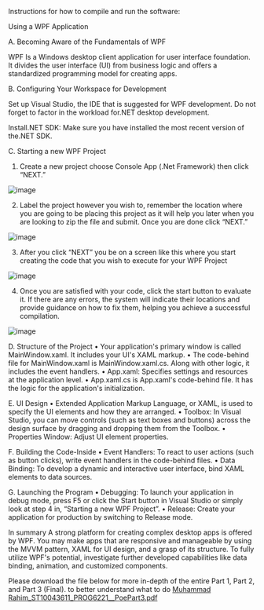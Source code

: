Instructions for how to compile and run the software:

Using a WPF Application 

A.	Becoming Aware of the Fundamentals of WPF

WPF Is a Windows desktop client application for user interface foundation. It divides the user interface (UI) from business logic and offers a standardized programming model for creating apps.

B.	Configuring Your Workspace for Development

Set up Visual Studio, the IDE that is suggested for WPF development. Do not forget to factor in the workload for.NET desktop development.

Install.NET SDK: Make sure you have installed the most recent version of the.NET SDK.

C.	Starting a new WPF Project

1.	Create a new project choose Console App (.Net Framework) then click “NEXT.”

 ![image](https://github.com/MuhammadRahimST10043611/ProgPoePart3/assets/129936056/3da6f190-d670-40ba-b2a8-bc4c4a383c35)

2.	Label the project however you wish to, remember the location where you are going to be placing this project as it will help you later when you are looking to zip the file and submit. Once you are done click “NEXT.”
   
![image](https://github.com/MuhammadRahimST10043611/ProgPoePart3/assets/129936056/a67be2d1-b42c-4a1c-8641-1fede0be6750)

3.	After you click “NEXT” you be on a screen like this where you start creating the code that you wish to execute for your WPF Project
 
![image](https://github.com/MuhammadRahimST10043611/ProgPoePart3/assets/129936056/bf4d9999-a206-4c13-a03c-ad2245f26894)


4.	Once you are satisfied with your code, click the start button to evaluate it. If there are any errors, the system will indicate their locations and provide guidance on how to fix them, helping you achieve a successful compilation.
 
![image](https://github.com/MuhammadRahimST10043611/ProgPoePart3/assets/129936056/5fba200e-c7b0-4c3e-b303-ec76b8d4253c)

D.	Structure of the Project
•	Your application's primary window is called MainWindow.xaml. It includes your UI's XAML markup.
•	The code-behind file for MainWindow.xaml is MainWindow.xaml.cs. Along with other logic, it includes the event handlers.
•	App.xaml: Specifies settings and resources at the application level.
•	App.xaml.cs is App.xaml's code-behind file. It has the logic for the application's initialization.

E.	UI Design
•	Extended Application Markup Language, or XAML, is used to specify the UI elements and how they are arranged.
•	Toolbox: In Visual Studio, you can move controls (such as text boxes and buttons) across the design surface by dragging and dropping them from the Toolbox.
•	Properties Window: Adjust UI element properties.

F.	Building the Code-Inside
•	Event Handlers: To react to user actions (such as button clicks), write event handlers in the code-behind files.
•	Data Binding: To develop a dynamic and interactive user interface, bind XAML elements to data sources.

G.	Launching the Program
•	Debugging: To launch your application in debug mode, press F5 or click the Start button in Visual Studio or simply look at step 4 in, “Starting a new WPF Project”.
•	Release: Create your application for production by switching to Release mode.

In summary
A strong platform for creating complex desktop apps is offered by WPF. You may make apps that are responsive and manageable by using the MVVM pattern, XAML for UI design, and a grasp of its structure. To fully utilize WPF's potential, investigate further developed capabilities like data binding, animation, and customized components.

Please download the file below for more in-depth of the entire Part 1, Part 2, and Part 3 (Final). to better understand what to do
[Muhammad Rahim_ST10043611_PROG6221__PoePart3.pdf](https://github.com/user-attachments/files/15990615/Muhammad.Rahim_ST10043611_PROG6221__PoePart3.pdf)


